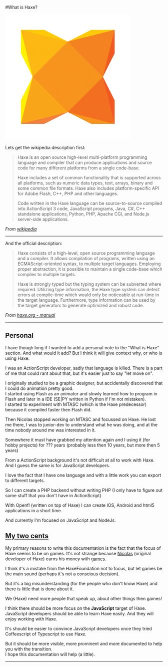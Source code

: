 #What is Haxe?

![Haxe logo](../img/haxe_logo.png)


Lets get the wikipedia description first:

> Haxe is an open source high-level multi-platform programming language and compiler that can produce applications and source code for many different platforms from a single code-base.
>
> Haxe includes a set of common functionality that is supported across all platforms, such as numeric data types, text, arrays, binary and some common file formats. Haxe also includes platform-specific API for Adobe Flash, C++, PHP and other languages.
>
> Code written in the Haxe language can be source-to-source compiled into ActionScript 3 code, JavaScript programs, Java, C#, C++ standalone applications, Python, PHP, Apache CGI, and Node.js server-side applications.


*From [wikipedia](https://en.wikipedia.org/wiki/Haxe)*



----

And the official description:

> Haxe consists of a high-level, open source programming language and a compiler. It allows compilation of programs, written using an ECMAScript-oriented syntax, to multiple target languages. Employing proper abstraction, it is possible to maintain a single code-base which compiles to multiple targets.
>
> Haxe is strongly typed but the typing system can be subverted where required. Utilizing type information, the Haxe type system can detect errors at compile-time which would only be noticeable at run-time in the target language. Furthermore, type information can be used by the target generators to generate optimized and robust code.


*From [haxe.org - manual](http://haxe.org/manual/introduction-what-is-haxe.html)*

-----

## Personal

I have though long if I wanted to add a personal note to the "What is Haxe" section. And what would it add?
But I think it will give context why, or who is using Haxe.

I was an ActionScript developer, sadly that language is killed. 
There is a part of me that could rant about that, but it's easier just to say "let move on".

I originally studied to be a graphic designer, but accidentally discovered that I could do animation pretty good.  
I started using Flash as an animator and slowly learned how to program in Flash and later in a IDE (SE|PY written in Python if I'm not mistaken).   
I started to experiment with MTASC (which is the Haxe predecessor) because it compiled faster then Flash did.

Then Nicolas stopped working on MTASC and focussed on Haxe. He lost me there, I was to junior-dev to understand what he was doing, and at the time nobody around me was interested in it.

Somewhere it must have grabbed my attention again and I using it (for hobby projects) for ??? years (probably less then 10 years, but more then 5 years)

From a ActionScript background it's not difficult at all to work with Haxe. And I guess the same is for JavaScript developers.

I love the fact that I have one language and with a little work you can export to different targets.

So I can create a PHP backend without writing PHP (I only have to figure out some stuff that you don't have in ActionScript)

With Openfl (written on top of Haxe) I can create IOS, Android and html5 applications in a short time.

And currently I'm focused on JavaScript and NodeJs.

<a name="2ct"></a>
## [My two cents](https://en.wikipedia.org/wiki/My_two_cents)

My primary reasons to write this documentation is the fact that the focus of Haxe seems to be on games. It's not strange because [Nicolas](https://twitter.com/ncannasse) (original developer of Haxe) earns his money with [games](http://shirogames.com/).

I think it's a mistake from the HaxeFoundation not to focus, but let games be the main sound (perhaps it's not a conscious decision).

But it's a big misunderstanding (for the people who don't know Haxe) and there is little that is done about it.

We (Haxe) need more people that speak up, about other things then games! 

I think there should be more focus on the **JavaScript** target of Haxe.    
JavaScript developers should be able to learn Haxe easily. And they will enjoy working with Haxe.

It's should be easier to convince JavaScript developers once they tried Coffeescript of Typescript to use Haxe. 

But it should be more visible, more prominent and more documented to help you with the transition.  
I hope this documentation will help (a little).



-----